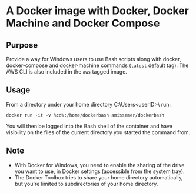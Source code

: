 A Docker image with Docker, Docker Machine and Docker Compose
===========================================

Purpose
----

Provide a way for Windows users to use Bash scripts along with docker, docker-compose and docker-machine commands (`latest` default tag).
The AWS CLI is also included in the `aws` tagged image.

Usage
----

From a directory under your home directory C:\Users\<userID>\ run:
	
	docker run -it -v %cd%:/home/dockerbash amissemer/dockerbash

You will then be logged into the Bash shell of the container and have visibility on the files of the current directory you started the command from.

Note
----

* With Docker for Windows, you need to enable the sharing of the drive you want to use, in Docker settings (accessible from the system tray).
* The Docker Toolbox tries to share your home directory automatically, but you're limited to subdirectories of your home directory.
